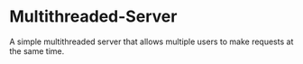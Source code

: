 # Multithreaded-Server
A simple multithreaded server that allows multiple users to make requests at the same time. 
